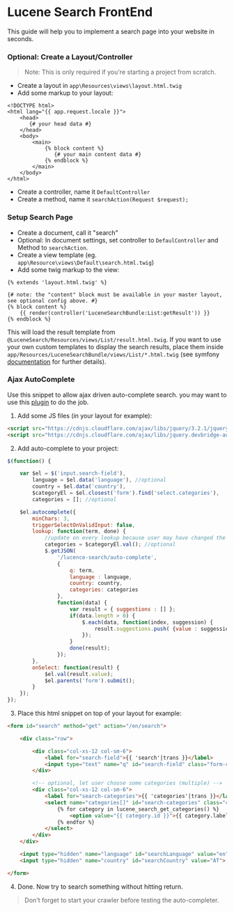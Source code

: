 # Lucene Search FrontEnd
This guide will help you to implement a search page into your website in seconds.

### Optional: Create a Layout/Controller
> Note: This is only required if you're starting a project from scratch.

- Create a layout in `app\Resources\views\layout.html.twig`
- Add some markup to your layout:

```twig
<!DOCTYPE html>
<html lang="{{ app.request.locale }}">
    <head>
       {# your head data #}
    </head>
    <body>
        <main>
            {% block content %}
               {# your main content data #}
            {% endblock %}
        </main>
    </body>
</html>
```
- Create a controller, name it `DefaultController`
- Create a method, name it `searchAction(Request $request);`

### Setup Search Page
- Create a document, call it "search"
- Optional: In document settings, set controller to `DefaulController` and Method to `searchAction`.
- Create a view template (eg. `app\Resource\views\Default\search.html.twig`)
- Add some twig markup to the view:

```twig
{% extends 'layout.html.twig' %}

{# note: the "content" block must be available in your master layout, see optional config above. #}
{% block content %}
    {{ render(controller('LuceneSearchBundle:List:getResult')) }}
{% endblock %}
```

This will load the result template from `@LuceneSearch/Resources/views/List/result.html.twig`.
If you want to use your own custom templates to display the search results, place them inside
`app/Resources/LuceneSearchBundle/views/List/*.html.twig` (see symfony [documentation](https://symfony.com/doc/current/templating/overriding.html) for further details).

### Ajax AutoComplete
Use this snippet to allow ajax driven auto-complete search. you may want to use this [plugin](https://github.com/devbridge/jQuery-Autocomplete) to do the job.

1. Add some JS files (in your layout for example):

```html
<script src="https://cdnjs.cloudflare.com/ajax/libs/jquery/3.2.1/jquery.min.js"></script>
<script src="https://cdnjs.cloudflare.com/ajax/libs/jquery.devbridge-autocomplete/1.4.1/jquery.autocomplete.min.js"></script>
```

2. Add auto-complete to your project:

```javascript
$(function() {

    var $el = $('input.search-field'),
        language = $el.data('language'), //optional
        country = $el.data('country'),
        $categoryEl = $el.closest('form').find('select.categories'),
        categories = []; //optional

    $el.autocomplete({
        minChars: 3,
        triggerSelectOnValidInput: false,
        lookup: function(term, done) {
            //update on every lookup because user may have changed the dropdown selection.
            categories = $categoryEl.val(); //optional
            $.getJSON(
                '/lucence-search/auto-complete',
                {
                    q: term,
                    language : language,
                    country: country,
                    categories: categories
                },
                function(data) {
                    var result = { suggestions : [] };
                    if(data.length > 0) {
                        $.each(data, function(index, suggession) {
                            result.suggestions.push( {value : suggession });
                        });
                    }
                    done(result);
                });
        },
        onSelect: function(result) {
            $el.val(result.value);
            $el.parents('form').submit();
        }
    });
});
```

3. Place this html snippet on top of your layout for example:

```html
<form id="search" method="get" action="/en/search">

    <div class="row">

        <div class="col-xs-12 col-sm-6">
            <label for="search-field">{{ 'search'|trans }}</label>
            <input type="text" name="q" id="search-field" class="form-control input-lg search-field" data-country="AT" data-language="en" placeholder="{{ 'search'|trans }}">
        </div>

        <!-- optional, let user choose some categories (multiple) -->
        <div class="col-xs-12 col-sm-6">
            <label for="search-categories">{{ 'categories'|trans }}</label>
            <select name="categories[]" id="search-categories" class="categories form-control" multiple>
                {% for category in lucene_search_get_categories() %}
                    <option value="{{ category.id }}">{{ category.label}}</option>
                {% endfor %}
            </select>
        </div>
    </div>

    <input type="hidden" name="language" id="searchLanguage" value="en">
    <input type="hidden" name="country" id="searchCountry" value="AT">

</form>
```

4. Done. Now try to search something without hitting return.

> Don't forget to start your crawler before testing the auto-completer.
